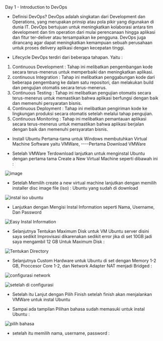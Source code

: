 Day 1 - Introduction to DevOps

* Definisi DevOps?
DevOps adalah singkatan dari Development dan Operations, yang merupakan prinsip atau pola pikir yang digunakan di dunia IT. DevOps bertujuan untuk meningkatkan kolaborasi antara tim development dan tim operation dari mulai perencanaan hingga aplikasi dan fitur ter-deliver atau tersampaikan ke pengguna. 
DevOps juga dirancang agar dapat meningkatkan kemampuan sebuah perusahaan untuk proses delivery aplikasi dengan kecepatan tinggi.

* Lifecycle DevOps terdiri dari beberapa tahapan. Yaitu :
1. Continuous Development : Tahap ini melibatkan pengembangan kode secara terus-menerus untuk memperbaiki dan meningkatkan aplikasi.
2. continuous Integration : Tahap ini melibatkan penggabungan kode dari beberapa pengembang ke dalam satu repositori, dan melakukan build dan pengujian otomatis secara terus-menerus.
3. Continuous Testing : Tahap ini melibatkan pengujian otomatis secara terus-menerus untuk memastikan bahwa aplikasi berfungsi dengan baik dan memenuhi persyaratan bisnis.
4. Continuous Deployment : Tahap ini melibatkan pengiriman kode ke lingkungan produksi secara otomatis setelah melalui tahap pengujian.
5. Continuous Monitoring : Tahap ini melibatkan pemantauan aplikasi secara terus-menerus untuk memastikan bahwa aplikasi berjalan dengan baik dan memenuhi persyaratan bisnis.

* Install Ubuntu 
Pertama-tama untuk Windows membutuhkan Virtual Machine Software yaitu VMWare, ----Pertama Download VMWare
- Setelah VMWare Terdownload lanjutkan untuk menginstal Ubuntu dengan pertama tama Create a New Virtual Machine seperti dibawah ini :

![image](https://github.com/Drewsans/devops17-dumbways-Tesar-Nurrizky/assets/118201274/f125772d-3a6a-40a6-8337-9877ed355751)

- Setelah Memilih create a new virtual machine lanjutkan dengan memilih installer disc image file (iso) : Ubuntu yang sudah di download

![instal iso ubuntu](https://github.com/Drewsans/devops17-dumbways-Tesar-Nurrizky/assets/118201274/640a71f5-140f-4f60-b094-389d10eaadee)

- Lanjutkan dengan Mengisi Instal Information seperti Nama, Username, Dan Password

![Easy Instal Information](https://github.com/Drewsans/devops17-dumbways-Tesar-Nurrizky/assets/118201274/1383b858-21e8-41c6-8cd9-56a119fdaa64)

- Selanjutnya Tentukan Maximum Disk untuk VM Ubuntu server disini saya sedikit Improvisasi dikarenakan sedikit error jika di set 10GB jadi saya mengambil 12 GB Untuk Maximum Disk :

![Tentukan Directory](https://github.com/Drewsans/devops17-dumbways-Tesar-Nurrizky/assets/118201274/a606183a-5d10-46fd-b5db-fe5c2f1901f6)

- Selanjutnya Custom Hardware untuk Ubuntu di set dengan Memory 1-2 GB, Proccesor Core 1-2, dan Network Adapter NAT menjadi Bridged :

![configurasi network](https://github.com/Drewsans/devops17-dumbways-Tesar-Nurrizky/assets/118201274/d441d8d7-29d3-45b6-8c19-b5d3013bc5f4)

![setelah di configurasi](https://github.com/Drewsans/devops17-dumbways-Tesar-Nurrizky/assets/118201274/6d4e3879-0898-4350-81f6-c2a7f2ad7394)

- Setelah itu Lanjut dengan Pilih Finish setelah finish akan menjalankan VMWare untuk instal Ubuntu

- Sampai ada tampilan Pilihan bahasa sudah memasuki untuk instal Ubuntu :

![pilih bahasa](https://github.com/Drewsans/devops17-dumbways-Tesar-Nurrizky/assets/118201274/191d34f8-8ef4-4cb6-bd84-8fee9c077eaf)

- setelah itu memilih nama, username, password :

